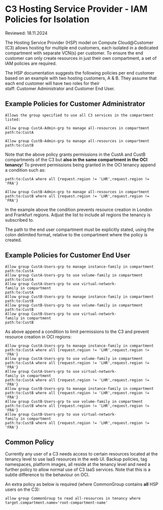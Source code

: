 # C3 Hosting Service Provider - IAM Policies for Isolation

Reviewed: 18.11.2024

The Hosting Service Provider (HSP) model on Compute Cloud@Customer (C3) allows
hosting for multiple end customers, each isolated in a dedicated compartment
with separate VCN(s) per customer. To ensure the end customer can only
create resources in just their own compartment, a set of IAM policies are
required.

The HSP documentation suggests the following policies per end customer
based on an example with two hosting customers, A & B. They assume that
each end customer will have two roles for their
staff: Customer Administrator and Customer End User. 

## Example Policies for Customer Administrator
```
Allows the group specified to use all C3 services in the compartment
listed:

Allow group CustA-Admin-grp to manage all-resources in compartment
path:to:CustA

Allow group CustB-Admin-grp to manage all-resources in compartment
path:to:CustB
```
Note that the above policy grants permissions in the CustA and CustB
compartments of the C3 but **also in the same compartment in the OCI
tenancy**! To prevent permissions being granted in the OCI tenancy
append a condition such as:

```Allow group CustA-Admin-grp to manage all-resources in compartment
path:to:CustA where all {request.region != 'LHR',request.region !=
'FRA'}

Allow group CustB-Admin-grp to manage all-resources in compartment
path:to:CustB where all {request.region != 'LHR',request.region !=
'FRA'}
```
In the example above the condition prevents resource creation in London
and Frankfurt regions. Adjust the list to include all regions the
tenancy is subscribed to.

The path to the end user compartment must be explicitly stated, using
the colon delimited format, relative to the compartment where the policy is
created. 

## Example Policies for Customer End User
```
Allow group CustA-Users-grp to manage instance-family in compartment
path:to:CustA  
Allow group CustA-Users-grp to use volume-family in compartment
path:to:CustA  
Allow group CustA-Users-grp to use virtual-network-family in compartment
path:to:CustA  
Allow group CustB-Users-grp to manage instance-family in compartment
path:to:CustB  
Allow group CustB-Users-grp to use volume-family in compartment
path:to:CustB  
Allow group CustB-Users-grp to use virtual-network-family in compartment
path:to:CustB
```
As above append a condition to limit permissions to the C3 and prevent
resource creation in OCI regions:
```
Allow group CustA-Users-grp to manage instance-family in compartment
path:to:CustA where all {request.region != 'LHR',request.region !=
'FRA'}  
Allow group CustA-Users-grp to use volume-family in compartment
path:to:CustA where all {request.region != 'LHR',request.region !=
'FRA'}  
Allow group CustA-Users-grp to use virtual-network-family in compartment
path:to:CustA where all {request.region != 'LHR',request.region !=
'FRA'}  
Allow group CustB-Users-grp to manage instance-family in compartment
path:to:CustB where all {request.region != 'LHR',request.region !=
'FRA'}  
Allow group CustB-Users-grp to use volume-family in compartment
path:to:CustB where all {request.region != 'LHR',request.region !=
'FRA'}  
Allow group CustB-Users-grp to use virtual-network-family in compartment
path:to:CustB where all {request.region != 'LHR',request.region !=
'FRA'}
```
## Common Policy

Currently any user of a C3 needs access to certain resources located at
the tenancy level to use IaaS resources in the web UI.
Backup policies, tag namespaces, platform images, all reside at the
tenancy level and need a further policy to allow normal use of C3 IaaS
services. Note that this is a subtle difference to the behaviour on OCI. 

An extra policy as below is required (where CommonGroup contains **all**
HSP users on the C3):
```
allow group CommonGroup to read all-resources in tenancy where
target.compartment.name='root-compartment-name'
```

